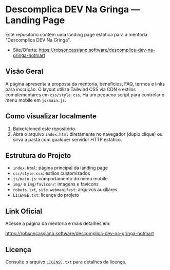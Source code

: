 # Descomplica DEV Na Gringa — Landing Page

Este repositório contém uma landing page estática para a mentoria "Descomplica DEV Na Gringa".

- Site/Oferta: https://robsoncassiano.software/descomplica-dev-na-gringa-hotmart

## Visão Geral
A página apresenta a proposta da mentoria, benefícios, FAQ, termos e links para inscrição. O layout utiliza Tailwind CSS via CDN e estilos complementares em `css/style.css`. Há um pequeno script para controlar o menu mobile em `js/main.js`.

## Como visualizar localmente
1. Baixe/cloned este repositório.
2. Abra o arquivo `index.html` diretamente no navegador (duplo clique) ou sirva a pasta com qualquer servidor HTTP estático.

## Estrutura do Projeto
- `index.html`: página principal da landing page
- `css/style.css`: estilos customizados
- `js/main.js`: comportamento do menu mobile
- `img/` e `img/favicon/`: imagens e favicons
- `robots.txt`, `site.webmanifest`: arquivos auxiliares
- `LICENSE.txt`: licença do projeto

## Link Oficial
Acesse a página da mentoria e mais detalhes em:

https://robsoncassiano.software/descomplica-dev-na-gringa-hotmart

## Licença
Consulte o arquivo `LICENSE.txt` para detalhes da licença.
